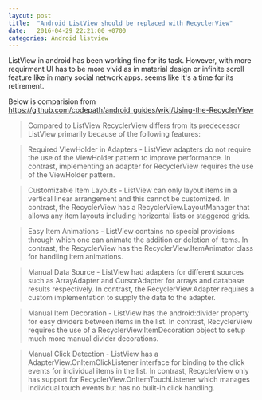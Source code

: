 ```yaml
---
layout: post
title:  "Android ListView should be replaced with RecyclerView"
date:   2016-04-29 22:21:00 +0700
categories: Android listview  
---
```


ListView in android has been working fine for its task. However, with more requirment
UI has to be more vivid as in material design or infinite scroll feature like in many social
network apps. seems like it's a time for its retirement.

Below is comparision from https://github.com/codepath/android_guides/wiki/Using-the-RecyclerView

> Compared to ListView
> RecyclerView differs from its predecessor ListView primarily because of the following features:

> Required ViewHolder in Adapters
    - ListView adapters do not require the use of the ViewHolder pattern to improve performance. In contrast, implementing an adapter for RecyclerView requires the use of the ViewHolder pattern.
    
> Customizable Item Layouts
    - ListView can only layout items in a vertical linear arrangement and this cannot be customized. In contrast, the RecyclerView has a RecyclerView.LayoutManager that allows any item layouts including horizontal lists or staggered grids.
    
> Easy Item Animations
    - ListView contains no special provisions through which one can animate the addition or deletion of items. In contrast, the RecyclerView has the RecyclerView.ItemAnimator class for handling item animations.
    
> Manual Data Source
    - ListView had adapters for different sources such as ArrayAdapter and CursorAdapter for arrays and database results respectively. In contrast, the RecyclerView.Adapter requires a custom implementation to supply the data to the adapter.
    
> Manual Item Decoration
    - ListView has the android:divider property for easy dividers between items in the list. In contrast, RecyclerView requires the use of a RecyclerView.ItemDecoration object to setup much more manual divider decorations.
    
> Manual Click Detection
    - ListView has a AdapterView.OnItemClickListener interface for binding to the click events for individual items in the list. In contrast, RecyclerView only has support for RecyclerView.OnItemTouchListener which manages individual touch events but has no built-in click handling.